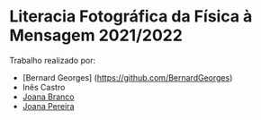 # Literacia Fotográfica da Física à Mensagem 2021/2022

Trabalho realizado por:


- [Bernard Georges] (https://github.com/BernardGeorges)
- Inês Castro
- [Joana Branco](https://github.com/joanabranco)
- [Joana Pereira](https://github.com/JoanaP02)


